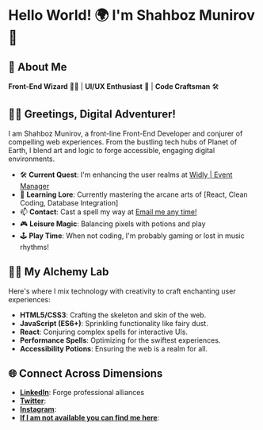 # Hello World! 🌍 I'm Shahboz Munirov 🚀

## 🎨 About Me
**Front-End Wizard** 🧙‍♂️ | **UI/UX Enthusiast** 🎨 | **Code Craftsman** 🛠️

## 🧙‍♂️ Greetings, Digital Adventurer!

I am Shahboz Munirov, a front-line Front-End Developer and conjurer of compelling web experiences. From the bustling tech hubs of Planet of Earth, I blend art and logic to forge accessible, engaging digital environments.

- 🛠 **Current Quest**: I'm enhancing the user realms at [Widly | Event Manager](widly.shahbozms.uz)
- 🌱 **Learning Lore**: Currently mastering the arcane arts of [React, Clean Coding, Database Integration]
- 📫 **Contact**: Cast a spell my way at [Email me any time!](mailto:shakhbozmn@gmail.com)
- 🎮 **Leisure Magic**: Balancing pixels with potions and play
- 🕹️ **Play Time**: When not coding, I'm probably gaming or lost in music rhythms!

## 🧙‍♂️ My Alchemy Lab
Here's where I mix technology with creativity to craft enchanting user experiences:
- **HTML5/CSS3**: Crafting the skeleton and skin of the web.
- **JavaScript (ES6+)**: Sprinkling functionality like fairy dust.
- **React**: Conjuring complex spells for interactive UIs.
- **Performance Spells**: Optimizing for the swiftest experiences.
- **Accessibility Potions**: Ensuring the web is a realm for all.

## 🌐 Connect Across Dimensions
- **[LinkedIn](https://www.linkedin.com/in/shahboz-munirov-49995428b/)**: Forge professional alliances
- **[Twitter](https://twitter.com/shakhbozmn)**: 
- **[Instagram](https://instagram.com/shahbozms)**:
- **[If I am not available you can find me here](https://steamcommunity.com/id/rtx_usa/)**:
